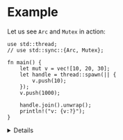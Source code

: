 # Example

Let us see `Arc` and `Mutex` in action:

```rust,editable,compile_fail
use std::thread;
// use std::sync::{Arc, Mutex};

fn main() {
    let mut v = vec![10, 20, 30];
    let handle = thread::spawn(|| {
        v.push(10);
    });
    v.push(1000);

    handle.join().unwrap();
    println!("v: {v:?}");
}
```

<details>

Possible solution:
    
```rust,editable
use std::sync::{Arc, Mutex};
use std::thread;

fn main() {
    let v = Arc::new(Mutex::new(vec![10, 20, 30]));

    let v2 = v.clone();
    let handle = thread::spawn(move || {
        let mut v2 = v2.lock().unwrap();
        v2.push(10);
    });

    {
        let mut v = v.lock().unwrap();
        v.push(1000);
    }

    handle.join().unwrap();

    {
        let v = v.lock().unwrap();
        println!("v: {v:?}");
    }
}
```
    
Notable parts:

* `v` is wrapped in both `Arc` and `Mutex`, because their concerns are orthogonal.
  * Wrapping a `Mutex` in an `Arc` is a common pattern to share mutable state between threads.
* `v: Arc<_>` needs to be cloned as `v2` before it can be moved into another thread. Note `move` was added to the lambda signature.
* Blocks are introduced to narrow the scope of the `LockGuard` as much as possible.
* We still need to acquire the `Mutex` to print our `Vec`.

</details>
